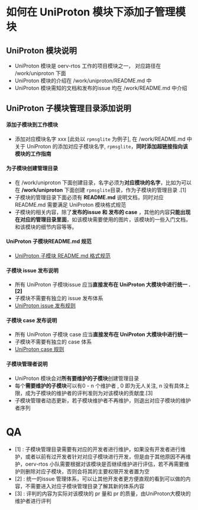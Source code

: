 # 如何在 UniProton 模块下添加子管理模块



## UniProton 模块说明

- UniProton 模块是 oerv-rtos 工作的项目模块之一， 对应路径在 /work/uniproton 下面
- UniProton 模块的介绍在 /work/uniproton/README.md 中
- UniProton 模块需知的文档和发布的issue 均在 /work/README.md 中介绍



## UniProton 子模块管理目录添加说明

#### 添加子模块到工作模块

- 添加对应模块名字 xxx [此处以 `rpmsglite` 为例子], 在 /work/README.md 中关于 UniProton 的添加对应子模块名字, `rpmsglite`，**同时添加超链接指向该模块的工作指南**

#### 为子模块创建管理目录

- 在 /work/uniproton 下面创建目录，名字必须为**对应模块的名字**，比如为可以在 **/work/uniproton** 下面创建 `rpmsglite`目录，作为子模块的管理目录 .[1] 
- 子模块的管理目录下面必须有 **README.md** 说明文档，同时对应README.md 需要满足 UniProton 模块格式规范
- 子模块的相关内容，除了**发布的issue 和 发布的 case** ，其他的内容**只能出现在对应的管理目录里面**，如该模块需要使用的图片，该模块的一些入门文档，和该模块的细节内容等等。 

#### UniProton 子模块README.md 规范

- [UniProton 子模块 README.md 格式规范](./uniproton_submodule_rdme.md)

#### 子模块 issue 发布说明

- 所有 UniProton 子模块issue 应当**直接发布在 UniProton 大模块中进行统一 .[2]**
- 子模块不需要有独立的 issue 发布体系 
- [UniProton issue 发布规则](./uniproton/uniproton_issue.md)

#### 子模块 case 发布说明

- 所有 UniProton 子模块 case 应当**直接发布在 UniProton 大模块中进行统一**
- 子模块不需要有独立的 case 体系
- [UniProton case 规则](./uniproton_case.md)

####  子模块管理者说明

- UniProton 模块会对**所有要维护的子模块**创建管理目录
- 每个**需要维护的子模块**可以有0 - n 个维护者 , 0 即为无人关注, n 没有具体上限，成为子模块的维护者的评判准则为对该模块的贡献度.[3]
- 子模块管理者动态更新，若子模块维护者不再维护，则退出对应子模块的维护者序列



# QA

- [1] : 子模块管理目录需要有对应的开发者进行维护，如果没有开发者进行维护，或者以前有过开发者针对对应子模块进行开发，但是由于其他原因不再维护，oerv-rtos 小队需要根据对该模块是否继续维护进行评估，若不再需要维护则删除对应子模块，否则会将其的主要权限开发者置为空
- [2] : 统一的issue 管理体系，可以让其他开发者更方便直观的看到可以做的内容，不需要进入对应子模块管理目录了解其新的体系内容
- [3] : 评判的内容为实际对该模块的 pr 量和 pr 的质量，由UniProton大模块的维护者进行评判